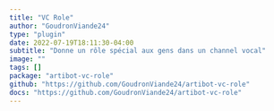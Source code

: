 ```yaml
---
title: "VC Role"
author: "GoudronViande24"
type: "plugin"
date: 2022-07-19T18:11:30-04:00
subtitle: "Donne un rôle spécial aux gens dans un channel vocal"
image: ""
tags: []
package: "artibot-vc-role"
github: "https://github.com/GoudronViande24/artibot-vc-role"
docs: "https://github.com/GoudronViande24/artibot-vc-role"
---
```


